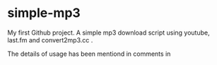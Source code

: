 # simple-mp3
My first Github project. A simple mp3 download script using youtube, last.fm and convert2mp3.cc .

The details of usage has been mentiond in comments in 
